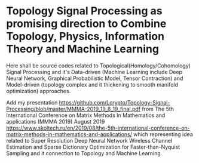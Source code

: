 # Topology Signal Processing as promising direction to Combine Topology, Physics, Information Theory and Machine Learning
Here shall be source codes related to Topological(Homology/Cohomology) Signal Processing and it's Data-driven (Machine Learning include Deep Neural Network, Graphical Probabilistic Model, Tensor Contraction) and Model-driven (topology complex and it thickening to smooth manifold optimization) approaches.




Add my presentation https://github.com/Lcrypto/Topology-Signal-Processing/blob/master/MMMA-2019_19_8_19_final.pdf from The 5th International Conference on Matrix Methods In Mathematics and applications (MMMA 2019) August 2019 https://www.skoltech.ru/en/2019/08/the-5th-international-conference-on-matrix-methods-in-mathematics-and-applications/ which representing idea related to Super Resolution Deep Neural Network Wireless Channel Estimation and Sparse Dictionary Optimization for Faster-than-Nyquist Sampling and it connection to Topology and Machine Learning.
